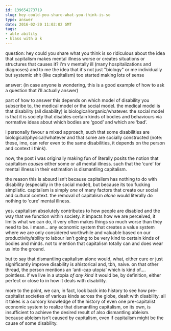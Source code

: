 ```yaml
---
id: 139654273719
slug: hey-could-you-share-what-you-think-is-so
type: answer
date: 2016-02-20 11:02:02 GMT
tags:
- able ability
- klass with a k
---
```

question: hey could you share what you think is so ridiculous about the idea that capitalism makes mental illness worse or creates situations or structures that causes it? i'm v mentally ill (many hospitalizations and diagnoses) and to me the idea that it's not just "biology" or me individually but systemic shit (like capitalism) too started making lots of sense

answer: (in case anyone is wondering, this is a good example of how to ask a question that i’ll actually answer)

part of how to answer this depends on which model of disability you subscribe to, the medical model or the social model. the medical model is that disability (all disability) is biological/organic/whatever. the social model is that it is society that disables certain kinds of bodies and behaviours via normative ideas about which bodies are&nbsp;‘good’ and which are&nbsp;‘bad’.

i personally favour a mixed approach, such that some disabilities are biological/physical/whatever and that some are socially constructed (note: these, imo, can refer even to the same disabilities, it depends on the person and context i think).

now, the post i was originally making fun of literally posits the notion that capitalism *causes* either some or all mental illness. such that the&nbsp;‘cure’ for mental illness in their estimation is dismantling capitalism.

the reason this is absurd isn’t because capitalism has nothing to do with disability (especially in the social model), but because its too fucking simplistic. capitalism is simply *one* of many factors that create our social and cultural context. the removal of capitalism *alone* would literally do nothing to&nbsp;‘cure’ mental illness.

yes. capitalism absolutely contributes to how people are disabled and the way that we function within society. it impacts how we are perceived, it limits what we can do, it very often makes things so much worse than they need to be. i mean... any economic system that creates a value system where we are only considered worthwhile and valuable based on our productivity/ability to labour isn’t going to be very kind to certain kinds of bodies and minds. not to mention that capitalism totally can and does wear us into the ground.

but to say that dismantling capitalism alone would, what, either cure or just significantly improve disability is ahistorical and, tbh, naive. on that other thread, the person mentions an&nbsp;‘anti-cap utopia’ which is kind of.... pointless. if we live in a utopia *of any kind* it would be, by definition, either perfect or close to in how it deals with disability.

more to the point, we can, in fact, look back into history to see how pre-capitalist societies of various kinds across the globe, dealt with disability. all it takes is a cursory knowledge of the history of even one pre-capitalist economic system to realize that dismantling capitalism, on its own, is insufficient to achieve the desired result of also dismantling ableism. because ableism isn’t caused by capitalism, even if capitalism might be the cause of some disability.